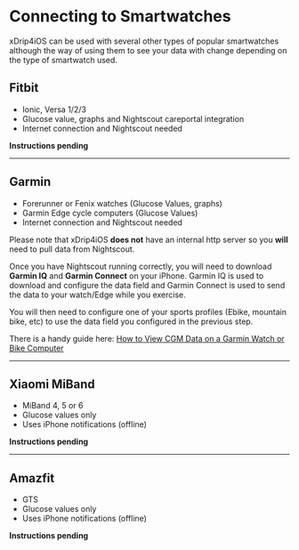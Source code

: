 # Connecting to Smartwatches

xDrip4iOS can be used with several other types of popular smartwatches although the way of using them to see your data with change depending on the type of smartwatch used.

## Fitbit

- Ionic, Versa 1/2/3
- Glucose value, graphs and Nightscout careportal integration
- Internet connection and Nightscout needed

**Instructions pending**
___
## Garmin

- Forerunner or Fenix watches (Glucose Values, graphs)
- Garmin Edge cycle computers (Glucose Values)
- Internet connection and Nightscout needed

Please note that xDrip4iOS **does not** have an internal http server so you **will** need to pull data from Nightscout.

Once you have Nightscout running correctly, you will need to download **Garmin IQ** and **Garmin Connect** on your iPhone. Garmin IQ is used to download and configure the data field and Garmin Connect is used to send the data to your watch/Edge while you exercise.

You will then need to configure one of your sports profiles (Ebike, mountain bike, etc) to use the data field you configured in the previous step. 

There is a handy guide here: [How to View CGM Data on a Garmin Watch or Bike Computer](https://medium.com/trit1dtech/how-to-view-cgm-data-on-a-garmin-watch-or-bike-computer-6846b06801e2)


___
## Xiaomi MiBand

- MiBand 4, 5 or 6
- Glucose values only
- Uses iPhone notifications (offline)

**Instructions pending**
___
## Amazfit

- GTS
- Glucose values only
- Uses iPhone notifications (offline)

**Instructions pending**





</br>